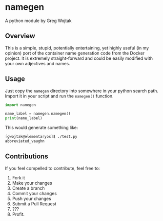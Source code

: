 # namegen
A python module by Greg Wojtak

## Overview
This is a simple, stupid, potentially entertaining, yet highly useful (in my
opinion) port of the container name generation code from the Docker project.
It is extremely straight-forward and could be easily modified with your 
own adjectives and names.

## Usage
Just copy the ```namegen``` directory into somewhere in your python search
path.  Import it in your script and run the ```namegen()``` function.

```python
import namegen

name_label = namegen.namegen()
print(name_label)
```
This would generate something like:
```bash
[gwojtak@elementaryos]$ ./test.py
abbreviated_vaughn
```

## Contributions
If you feel compelled to contribute, feel free to:
1. Fork it
1. Make your changes
1. Create a branch
1. Commit your changes
1. Push your changes
1. Submit a Pull Request
1. ???
1. Profit.
